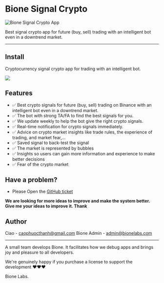 # Bione Signal Crypto

![Bione Signal Crypto App](https://img1.wsimg.com/isteam/ip/5c44168a-9e4c-47aa-abeb-f00614993042/IMG_2686.PNG/:/rs=w:1280)

Best signal crypto app for future (buy, sell) trading  with an intelligent bot even in a downtrend market.

---

## Install
Cryptocurrency signal crypto app for trading with an intelligent bot.

<a href="https://apps.apple.com/us/app/bione-signal-buy-btc-crypto/id6443679288"><img src="https://upload.wikimedia.org/wikipedia/commons/thumb/0/0f/Available_on_the_App_Store_%28black%29_SVG.svg/640px-Available_on_the_App_Store_%28black%29_SVG.svg.png"></a>

## Features
* ✅ Best crypto signals for future (buy, sell) trading on Binance with an intelligent bot even in a downtrend market.
* ✅ The bot with strong TA/FA to find the best signals for you.
* ✅ We update weekly to help the bot give the right crypto signals.
* ✅ Real-time notification for crypto signals immediately.
* ✅ Advice on crypto market insights like trade rules, the experience of trading, and market fear,...
* ✅ Saved signal to back-test the signal
* ✅ The market is represented by bubbles
* ✅ Insights so users can gain more information and experience to make better decisions
* ✅ Fear of the crypto market

## Have a problem?

- Please Open the <a href="https://github.com/bionelabs/bionesignal/issues/new/choose">GitHub ticket</a>

<b>We are looking for more ideas to improve and make the system better. Give me your ideas to improve it. Thank</b>

## Author

Ciao - caophuocthanh@gmail.com
Bione Admin - admin@bionelabs.com

---

A small team develops Bione. It facilitates how we debug apps and brings joy and pleasure to all developers.

We're genuinely happy if you purchase a license to support the development ❤️❤️❤️

Bione Labs.
